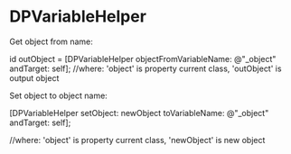 DPVariableHelper
================

Get object from name:

id outObject = [DPVariableHelper objectFromVariableName: @"_object" andTarget: self];
//where: 
'object' is property current class,
'outObject' is output object



Set object to object name:

[DPVariableHelper setObject: newObject toVariableName: @"_object" andTarget: self];

//where:
'object' is property current class,
'newObject' is new object
